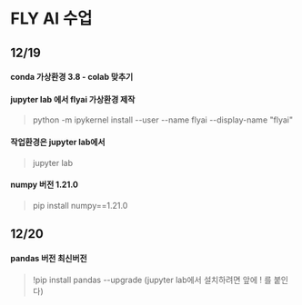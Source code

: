 # FLY AI 수업

## 12/19

#### conda 가상환경 3.8 - colab 맞추기

#### jupyter lab 에서 flyai 가상환경 제작

> python -m ipykernel install --user --name flyai --display-name "flyai"

#### 작업환경은 jupyter lab에서
> jupyter lab

#### numpy 버전 1.21.0

> pip install numpy==1.21.0


## 12/20

#### pandas 버전 최신버전
> !pip install pandas --upgrade  (jupyter lab에서 설치하려면 앞에 ! 를 붙인다)

